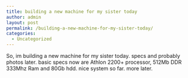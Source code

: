 ```yaml
---
title: building a new machine for my sister today
author: admin
layout: post
permalink: /building-a-new-machine-for-my-sister-today/
categories:
  - Uncategorized
---
```

So, im building a new machine for my sister today. specs and probably photos later. basic specs now are Athlon 2200+ processor, 512Mb DDR 333Mhz Ram and 80Gb hdd. nice system so far. more later.